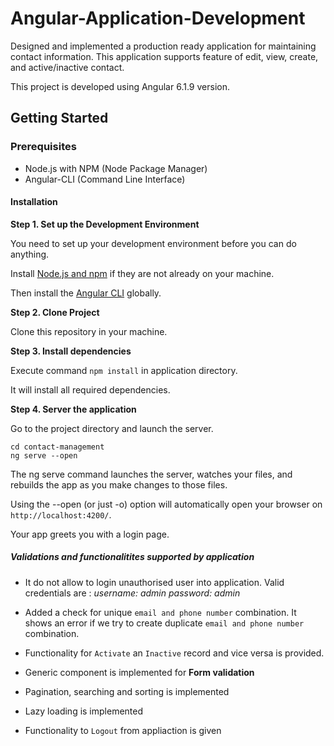 # Angular-Application-Development

Designed and implemented a production ready application for maintaining
contact information. This application supports feature of edit, view, create, and active/inactive contact. 

This project is developed using Angular 6.1.9 version.

## Getting Started


### Prerequisites

 - Node.js with NPM (Node Package Manager)
 - Angular-CLI (Command Line Interface)
 
 #### Installation
 
 **Step 1. Set up the Development Environment**
 
 You need to set up your development environment before you can do anything.

Install [Node.js and npm] if they are not already on your machine.

Then install the [Angular CLI] globally.

 **Step 2. Clone Project**

Clone this repository in your machine.

**Step 3. Install dependencies**

Execute command ```npm install``` in application directory.

It will install all required dependencies.

 **Step 4. Server the application**

Go to the project directory and launch the server.

```
cd contact-management
ng serve --open
```
The ng serve command launches the server, watches your files, and rebuilds the app as you make changes to those files.

Using the --open (or just -o) option will automatically open your browser on `http://localhost:4200/`.

Your app greets you with a login page.


##### Validations and functionalitites supported by application

 - It do not allow to login unauthorised user into application. Valid credentials are :
    *username: admin*
    *password: admin*
  
 - Added a check for unique ```email and phone number``` combination. It shows an error if we try to create duplicate 
   ```email and phone number``` combination.

- Functionality for ```Activate``` an ```Inactive``` record and vice versa is provided.

- Generic component is implemented for **Form validation**

- Pagination, searching and sorting is implemented

- Lazy loading is implemented

- Functionality to ```Logout``` from appliaction is given







[Node.js and npm]: <https://nodejs.org/en/download/>

[Angular CLI]:<https://github.com/angular/angular-cli>
